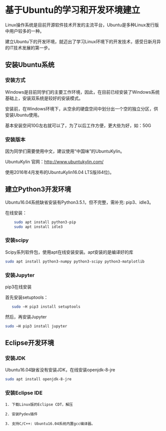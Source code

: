 # 基于Ubuntu的学习和开发环境建立

Linux操作系统是目前开源软件技术开发的主流平台，Ubuntu是多种Linux发行版中用户较多的一种。

建立Ubuntu下的开发环境，就迈出了学习Linux环境下的开发技术，感受日新月异的IT技术发展的第一步。

## 安装Ubuntu系统

### 安装方式

Windows是目前同学们的主要工作环境，因此，在目前已经安装了Windows系统基础上，安装双系统是较好的安装模式。

安装前，在Windows环境下，从空余的硬盘空间中划分出一个空的独立分区，供安装Ubuntu使用。

基本安装空间10G左右就可以了，为了以后工作方便，更大些为好，如：50G


### 安装版本

因为同学们需要使用中文，建议使用“中国味”的UbuntuKylin。

UbuntuKylin 官网：http://www.ubuntukylin.com/

使用2016年4月发布的UbuntuKylin16.04 LTS版(64位)。

## 建立Python3开发环境

Ubuntu16.04系统缺省安装有Python3.5.1，但不完整，需补充: pip3、idle3。

在线安装：
```bash
    sudo apt install python3-pip
    sudo apt install idle3
```

### 安装scipy

Scipy系列软件包，使用apt在线安装安装。apt安装的是编译好的库
```bash
sudo apt install python3-numpy python3-scipy python3-matplotlib
```

### 安装Jupyter

pip3在线安装
 
首先安装setuptools：
```bash
   sudo –H pip3 install setuptools  
 ```  
然后，再安装Jupyter

```bash
sudo –H pip3 install jupyter
```

## Eclipse开发环境

###  安装JDK

Ubuntu16.04缺省没有安装JDK，在线安装openjdk-8-jre
```bash
sudo apt install openjdk-8-jre
```

###  安装Eclipse IDE
    
    1. 下载Linux版的Eclipse CDT，解压
   
    2. 安装Pydev插件
    
    3. 支持C/C++: Ubuntu16.04系统内置gcc编译器。

